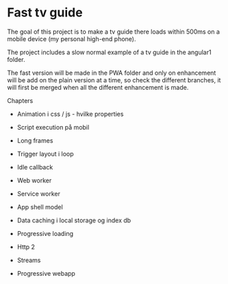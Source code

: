 # Fast tv guide

The goal of this project is to make a tv guide there loads within 500ms on a mobile device (my personal high-end phone).

The project includes a slow normal example of a tv guide in the angular1 folder.

The fast version will be made in the PWA folder and only on enhancement will be add on the plain version at a time, so check the different  branches, it will first be merged when all the different enhancement is made.

Chapters

- Animation i css / js - hvilke properties 
- Script execution på mobil 
- Long frames 
- Trigger layout i loop 
- Idle callback 
- Web worker 

- Service worker 
- App shell model 
- Data caching i local storage og index db 
- Progressive loading
- Http 2
- Streams

- Progressive webapp 

